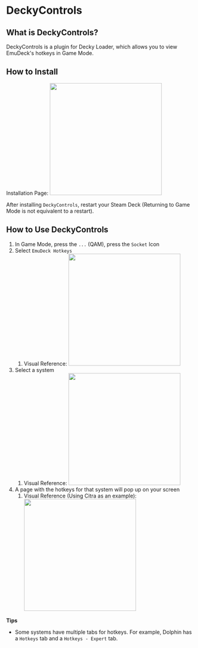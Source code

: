 # DeckyControls

## What is DeckyControls?

DeckyControls is a plugin for Decky Loader, which allows you to view EmuDeck's hotkeys in Game Mode. 

## How to Install

Installation Page: <img src="https://user-images.githubusercontent.com/108900299/208507103-f8311344-a12d-4927-a2b4-8ca84d0a5c6b.png" height="300">

After installing `DeckyControls`, restart your Steam Deck (Returning to Game Mode is not equivalent to a restart). 

## How to Use DeckyControls

1. In Game Mode, press the `...` (QAM), press the `Socket` Icon
2. Select `EmuDeck Hotkeys`
    1. Visual Reference: <img src="https://user-images.githubusercontent.com/108900299/208507696-fb7281a7-386e-4e5c-97f1-192591ccee64.png" height="300">
3. Select a system
    1. Visual Reference: <img src="https://user-images.githubusercontent.com/108900299/208507783-c920190d-b8ea-4c5f-8cba-b9b1d43095b3.png" height="300">
4. A page with the hotkeys for that system will pop up on your screen
    1. Visual Reference (Using Citra as an example): <img src="https://user-images.githubusercontent.com/108900299/208507849-e9426d2b-ab3d-4e95-b7fc-be4fa880fec4.png" height="300">

**Tips** 

* Some systems have multiple tabs for hotkeys. For example, Dolphin has a `Hotkeys` tab and a `Hotkeys - Expert` tab.  
